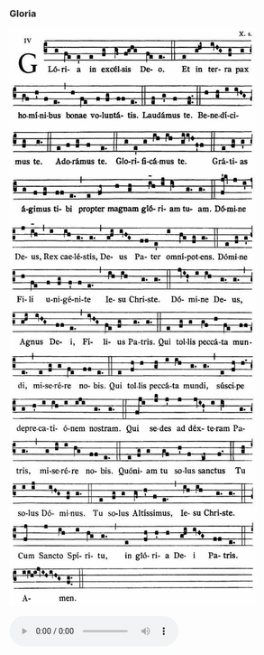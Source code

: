 ### Gloria

![](images/mass-i-gloria.jpg)

<audio src="http://www.ccwatershed.org/audio/djc_01_gloria_mp3_1/download/" controls="controls"></audio>
